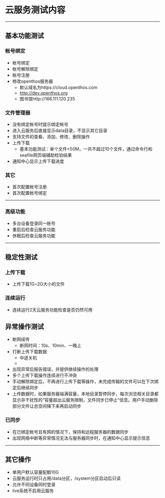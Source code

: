 # 云服务测试内容

***
## 基本功能测试
### 帐号绑定
- 帐号绑定
- 帐号解除绑定
- 帐号注册
- 修改openthos服务器
   - 默认域名为https://cloud.openthos.com
   - http://dev.openthos.org
   - 图书馆http://166.111.120.235
### 文件管理器
- 没有绑定帐号时提示绑定帐号
- 进入云服务后直接显示data目录，不显示其它目录
- 支持文件的查看、添加、修改、删除操作
- 上传下载
   - 基本功能测试：单个文件<50M，一共不超过10个文件，通过命令行和seafile网页端辅助检验结果
- 通知中心显示上传下载进度

### 其它
- 首次配置帐号注册
- 首次配置帐号绑定

***
### 高级功能
- 多台设备登录同一帐号
- 重启后检查云服务功能
- 休眠后检查云服务功能

***
## 稳定性测试
### 上传下载
- 上传下载1G~2G大小的文件
### 连续运行
- 连续运行2天云服务功能检查是否仍然可用
## 异常操作测试
- 断网续传
   - 断网时间：10s、10min、一晚上
- 打断上传下载数据
   - 中途关机
   - 
- 出现异常后报告错误，并提供继续操作的处理
- 多个上传下载操作连续进行不冲突
- 手动解除绑定后，不再进行上传下载等操作，未完成传输的文件可以在下次绑定后继续同步
- 上传数据时，如果服务器端满容量，本地目录暂停同步，每次浏览相关目录都显示非干扰性的“容量超出云服务限制，文件同步已停止“信息。用户手动删除部分文件让总空间降下来再启动同步

### 已同步
- 在已绑定帐号且有网的情况下，保持和远程服务器的数据同步
- 出现网络中断等异常情况无法与服务器同步时，在通知中心显示提示信息

***

## 其它操作
- 单用户默认容量配额10G
- 云服务运行时只占用/data分区，/system分区启动后只读
- 允许不同设备同时登录
- live系统不启用云服务
